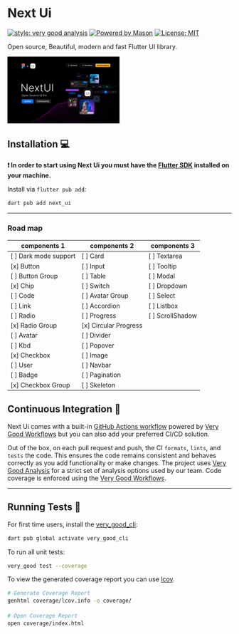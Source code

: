 # Next Ui

[![style: very good analysis][very_good_analysis_badge]][very_good_analysis_link]
[![Powered by Mason](https://img.shields.io/endpoint?url=https%3A%2F%2Ftinyurl.com%2Fmason-badge)](https://github.com/felangel/mason)
[![License: MIT][license_badge]][license_link]

Open source, Beautiful, modern and fast Flutter UI library.

<img src="screenshots/cover.png" width="50%">

## Installation 💻

**❗ In order to start using Next Ui you must have the [Flutter SDK][flutter_install_link] installed on your machine.**

Install via `flutter pub add`:

```sh
dart pub add next_ui
```

---

### Road map
|components 1|components 2|components 3|
|---------|----------|-----------|
| [ ] Dark mode support | [ ] Card               | [ ] Textarea      |
| [x] Button            | [ ] Input              | [ ] Tooltip       |
| [ ] Button Group      | [ ] Table              | [ ] Modal         |
| [x] Chip              | [ ] Switch             | [ ] Dropdown      |
| [ ] Code              | [ ] Avatar Group       | [ ] Select        |
| [ ] Link              | [ ] Accordion          | [ ] Listbox       |
| [ ] Radio             | [ ] Progress           | [ ] ScrollShadow  |
| [x] Radio Group       | [x] Circular Progress  |                   |
| [ ] Avatar            | [ ] Divider            |                   |
| [ ] Kbd               | [ ] Popover            |                   |
| [x] Checkbox          | [ ] Image              |                   |
| [ ] User              | [ ] Navbar             |                   |
| [ ] Badge             | [ ] Pagination         |                   |
| [x] Checkbox Group    | [ ] Skeleton           |                   |


## Continuous Integration 🤖

Next Ui comes with a built-in [GitHub Actions workflow][github_actions_link] powered by [Very Good Workflows][very_good_workflows_link] but you can also add your preferred CI/CD solution.

Out of the box, on each pull request and push, the CI `formats`, `lints`, and `tests` the code. This ensures the code remains consistent and behaves correctly as you add functionality or make changes. The project uses [Very Good Analysis][very_good_analysis_link] for a strict set of analysis options used by our team. Code coverage is enforced using the [Very Good Workflows][very_good_coverage_link].

---

## Running Tests 🧪

For first time users, install the [very_good_cli][very_good_cli_link]:

```sh
dart pub global activate very_good_cli
```

To run all unit tests:

```sh
very_good test --coverage
```

To view the generated coverage report you can use [lcov](https://github.com/linux-test-project/lcov).

```sh
# Generate Coverage Report
genhtml coverage/lcov.info -o coverage/

# Open Coverage Report
open coverage/index.html
```

[flutter_install_link]: https://docs.flutter.dev/get-started/install
[github_actions_link]: https://docs.github.com/en/actions/learn-github-actions
[license_badge]: https://img.shields.io/badge/license-MIT-blue.svg
[license_link]: https://opensource.org/licenses/MIT
[logo_black]: https://raw.githubusercontent.com/VGVentures/very_good_brand/main/styles/README/vgv_logo_black.png#gh-light-mode-only
[logo_white]: https://raw.githubusercontent.com/VGVentures/very_good_brand/main/styles/README/vgv_logo_white.png#gh-dark-mode-only
[mason_link]: https://github.com/felangel/mason
[very_good_analysis_badge]: https://img.shields.io/badge/style-very_good_analysis-B22C89.svg
[very_good_analysis_link]: https://pub.dev/packages/very_good_analysis
[very_good_cli_link]: https://pub.dev/packages/very_good_cli
[very_good_coverage_link]: https://github.com/marketplace/actions/very-good-coverage
[very_good_ventures_link]: https://verygood.ventures
[very_good_ventures_link_light]: https://verygood.ventures#gh-light-mode-only
[very_good_ventures_link_dark]: https://verygood.ventures#gh-dark-mode-only
[very_good_workflows_link]: https://github.com/VeryGoodOpenSource/very_good_workflows
